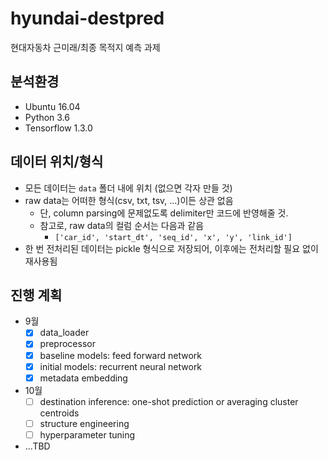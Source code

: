 # hyundai-destpred

현대자동차 근미래/최종 목적지 예측 과제

## 분석환경

- Ubuntu 16.04
- Python 3.6
- Tensorflow 1.3.0

## 데이터 위치/형식

- 모든 데이터는 `data` 폴더 내에 위치 (없으면 각자 만들 것)
- raw data는 어떠한 형식(csv, txt, tsv, ...)이든 상관 없음
  - 단, column parsing에 문제없도록 delimiter만 코드에 반영해줄 것.
  - 참고로, raw data의 컬럼 순서는 다음과 같음
    - `['car_id', 'start_dt', 'seq_id', 'x', 'y', 'link_id']`
- 한 번 전처리된 데이터는 pickle 형식으로 저장되어, 이후에는 전처리할 필요 없이 재사용됨

## 진행 계획

- 9월
  - [x] data_loader
  - [x] preprocessor
  - [x] baseline models: feed forward network
  - [x] initial models: recurrent neural network
  - [x] metadata embedding

- 10월
  - [ ] destination inference: one-shot prediction or averaging cluster centroids
  - [ ] structure engineering
  - [ ] hyperparameter tuning

- ...TBD